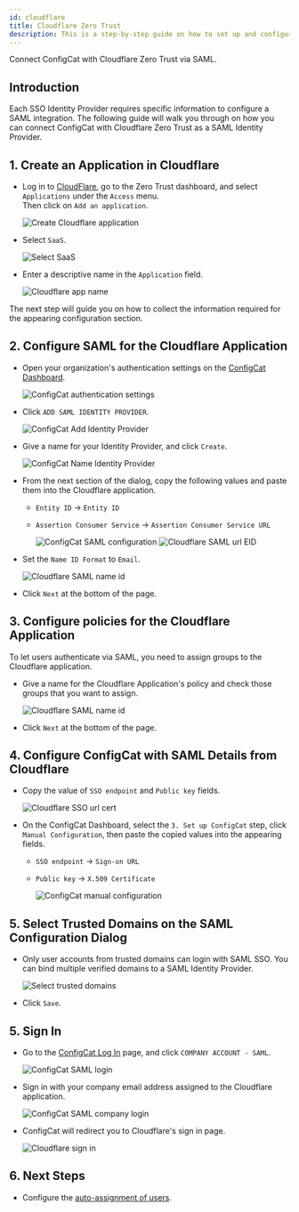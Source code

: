 ```yaml
---
id: cloudflare
title: Cloudflare Zero Trust
description: This is a step-by-step guide on how to set up and configure Cloudflare Zero Trust as a SAML Identity Provider for your organization.
---
```


Connect ConfigCat with Cloudflare Zero Trust via SAML.

## Introduction

Each SSO Identity Provider requires specific information to configure a SAML integration. The following guide will walk you through on how you can connect ConfigCat with Cloudflare Zero Trust as a SAML Identity Provider.

## 1. Create an Application in Cloudflare

- Log in to <a href="https://dash.cloudflare.com/" target="_blank">CloudFlare</a>, go to the Zero Trust dashboard, and select `Applications` under the `Access` menu.  
  Then click on `Add an application`.

  <img className="saml-tutorial-img zoomable" src="/docs/assets/saml/cloudflare/add_app.png" alt="Create Cloudflare application" />

- Select `SaaS`.

  <img className="saml-tutorial-img zoomable" src="/docs/assets/saml/cloudflare/add_saas.png" alt="Select SaaS"/>

- Enter a descriptive name in the `Application` field.

  <img className="saml-tutorial-img zoomable" src="/docs/assets/saml/cloudflare/app_name.png" alt="Cloudflare app name"/>

The next step will guide you on how to collect the information required for the appearing configuration section.

## 2. Configure SAML for the Cloudflare Application

- Open your organization's authentication settings on the <a href="https://app.configcat.com/organization/authentication" target="_blank">ConfigCat Dashboard</a>.

  <img className="saml-tutorial-img zoomable" src="/docs/assets/saml/dashboard/authentication.png" alt="ConfigCat authentication settings" />

- Click `ADD SAML IDENTITY PROVIDER`.

  <img className="saml-tutorial-img zoomable" src="/docs/assets/saml/dashboard/add_idp.png" alt="ConfigCat Add Identity Provider" />

- Give a name for your Identity Provider, and click `Create`.

  <img className="saml-tutorial-img zoomable" src="/docs/assets/saml/dashboard/cf_name.png" alt="ConfigCat Name Identity Provider" />

- From the next section of the dialog, copy the following values and paste them into the Cloudflare application.

  - `Entity ID` -> `Entity ID`
  - `Assertion Consumer Service` -> `Assertion Consumer Service URL`

    <img className="saml-tutorial-img zoomable" src="/docs/assets/saml/dashboard/acs_entity_id_1.png" alt="ConfigCat SAML configuration" />

    <img className="saml-tutorial-img zoomable" src="/docs/assets/saml/cloudflare/meta.png" alt="Cloudflare SAML url EID" />

- Set the `Name ID Format` to `Email`.

  <img className="saml-tutorial-img zoomable" src="/docs/assets/saml/cloudflare/name_id.png" alt="Cloudflare SAML name id" />

- Click `Next` at the bottom of the page.

## 3. Configure policies for the Cloudflare Application

To let users authenticate via SAML, you need to assign groups to the Cloudflare application.

- Give a name for the Cloudflare Application's policy and check those groups that you want to assign.

  <img className="saml-tutorial-img zoomable" src="/docs/assets/saml/cloudflare/policy.png" alt="Cloudflare SAML name id" />

- Click `Next` at the bottom of the page.

## 4. Configure ConfigCat with SAML Details from Cloudflare

- Copy the value of `SSO endpoint` and `Public key` fields.

  <img className="saml-tutorial-img zoomable" src="/docs/assets/saml/cloudflare/cert_sign_on_url.png" alt="Cloudflare SSO url cert" />

- On the ConfigCat Dashboard, select the `3. Set up ConfigCat` step, click `Manual Configuration`, then paste the copied values into the appearing fields.

  - `SSO endpoint` -> `Sign-on URL`
  - `Public key` -> `X.509 Certificate`

    <img className="saml-tutorial-img zoomable" src="/docs/assets/saml/dashboard/cf_manual.png" alt="ConfigCat manual configuration"  />

## 5. Select Trusted Domains on the SAML Configuration Dialog

- Only user accounts from trusted domains can login with SAML SSO. You can bind multiple verified domains to a SAML Identity Provider.
  
  <img className="saml-tutorial-img zoomable" src="/docs/assets/saml/dashboard/select_trusted_domains.png" alt="Select trusted domains" />

- Click `Save`.

## 5. Sign In

- Go to the <a href="https://app.configcat.com/auth/login" target="_blank">ConfigCat Log In</a> page, and click `COMPANY ACCOUNT - SAML`.

  <img className="saml-tutorial-img zoomable" src="/docs/assets/saml/dashboard/saml_login.png" alt="ConfigCat SAML login" />

- Sign in with your company email address assigned to the Cloudflare application.

  <img className="saml-tutorial-img zoomable" src="/docs/assets/saml/dashboard/company_email.png" alt="ConfigCat SAML company login" />

- ConfigCat will redirect you to Cloudflare's sign in page.

  <img className="saml-tutorial-img zoomable" src="/docs/assets/saml/cloudflare/login_page.png" alt="Cloudflare sign in" />

## 6. Next Steps

- Configure the [auto-assignment of users](/docs/advanced/team-management/auto-assign-users).
